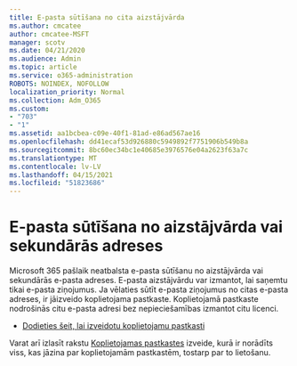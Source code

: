 ```yaml
---
title: E-pasta sūtīšana no cita aizstājvārda
ms.author: cmcatee
author: cmcatee-MSFT
manager: scotv
ms.date: 04/21/2020
ms.audience: Admin
ms.topic: article
ms.service: o365-administration
ROBOTS: NOINDEX, NOFOLLOW
localization_priority: Normal
ms.collection: Adm_O365
ms.custom:
- "703"
- "1"
ms.assetid: aa1bcbea-c09e-40f1-81ad-e86ad567ae16
ms.openlocfilehash: dd41ecaf53d926880c5949892f7751906b549b8a
ms.sourcegitcommit: 8bc60ec34bc1e40685e3976576e04a2623f63a7c
ms.translationtype: MT
ms.contentlocale: lv-LV
ms.lasthandoff: 04/15/2021
ms.locfileid: "51823686"
---
```

# <a name="send-email-from-an-alias-or-secondary-address"></a>E-pasta sūtīšana no aizstājvārda vai sekundārās adreses

Microsoft 365 pašlaik neatbalsta e-pasta sūtīšanu no aizstājvārda vai sekundārās e-pasta adreses. E-pasta aizstājvārdu var izmantot, lai saņemtu tikai e-pasta ziņojumus. Ja vēlaties sūtīt e-pasta ziņojumus no citas e-pasta adreses, ir jāizveido koplietojama pastkaste. Koplietojamā pastkaste nodrošinās citu e-pasta adresi bez nepieciešamības izmantot citu licenci.
  
- [Dodieties šeit, lai izveidotu koplietojamu pastkasti](https://portal.office.com/AdminPortal/Home#/AssistedGuide/addemailoptions)

Varat arī izlasīt rakstu [Koplietojamas pastkastes](https://docs.microsoft.com/microsoft-365/admin/email/create-a-shared-mailbox) izveide, kurā ir norādīts viss, kas jāzina par koplietojamām pastkastēm, tostarp par to lietošanu.